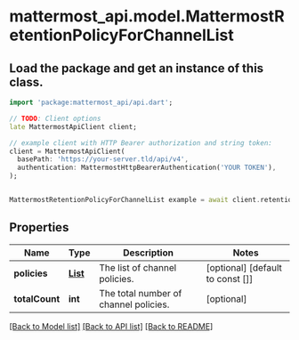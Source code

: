 # mattermost_api.model.MattermostRetentionPolicyForChannelList

## Load the package and get an instance of this class.
```dart
import 'package:mattermost_api/api.dart';

// TODO: Client options
late MattermostApiClient client;

// example client with HTTP Bearer authorization and string token:
client = MattermostApiClient(
  basePath: 'https://your-server.tld/api/v4',
  authentication: MattermostHttpBearerAuthentication('YOUR TOKEN'),
);


MattermostRetentionPolicyForChannelList example = await client.retentionPolicyForChannelList.FUNCTION_THAT_RETURNS_THIS_CLASS();

```

## Properties
Name | Type | Description | Notes
------------ | ------------- | ------------- | -------------
**policies** | [**List<MattermostDataRetentionPolicyForChannel>**](MattermostDataRetentionPolicyForChannel.md) | The list of channel policies. | [optional] [default to const []]
**totalCount** | **int** | The total number of channel policies. | [optional] 

[[Back to Model list]](../GENERATED_README.md#documentation-for-models) [[Back to API list]](../GENERATED_README.md#documentation-for-api-endpoints) [[Back to README]](../GENERATED_README.md)


